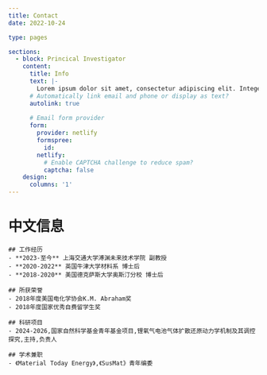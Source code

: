 ```yaml
---
title: Contact
date: 2022-10-24

type: pages

sections:
  - block: Princical Investigator
    content:
      title: Info
      text: |-
        Lorem ipsum dolor sit amet, consectetur adipiscing elit. Integer tempus augue non tempor egestas. Proin nisl nunc, dignissim in accumsan dapibus, auctor ullamcorper neque. Quisque at elit felis. Vestibulum ante ipsum primis in faucibus orci luctus et ultrices posuere cubilia curae; Aenean eget elementum odio. Cras interdum eget risus sit amet aliquet. In volutpat, nisl ut fringilla dignissim, arcu nisl suscipit ante, at accumsan sapien nisl eu eros.
      # Automatically link email and phone or display as text?
      autolink: true
    
      # Email form provider
      form:
        provider: netlify
        formspree:
          id:
        netlify:
          # Enable CAPTCHA challenge to reduce spam?
          captcha: false
    design:
      columns: '1'
---
```

# 中文信息

    ## 工作经历
    - **2023-至今** 上海交通大学溥渊未来技术学院 副教授
    - **2020-2022** 英国牛津大学材料系 博士后
    - **2018-2020** 美国德克萨斯大学奥斯汀分校 博士后

    ## 所获荣誉
    - 2018年度美国电化学协会K.M. Abraham奖
    - 2018年度国家优秀自费留学生奖

    ## 科研项目
    - 2024-2026,国家自然科学基金青年基金项目,锂氧气电池气体扩散还原动力学机制及其调控探究,主持,负责人

    ## 学术兼职
    - 《Material Today Energy》,《SusMat》青年编委
  </div>
</div>

